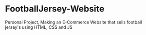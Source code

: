 # FootballJersey-Website
Personal Project, Making an E-Commerce Website that sells football jersey's using HTML, CSS and JS
